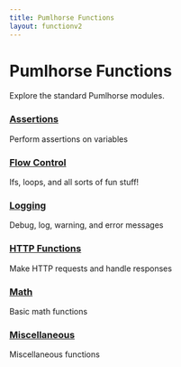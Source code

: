```yaml
---
title: Pumlhorse Functions
layout: functionv2
---
```


# Pumlhorse Functions

Explore the standard Pumlhorse modules.

### [Assertions](./assertions)

Perform assertions on variables

### [Flow Control](./flowControl)

Ifs, loops, and all sorts of fun stuff!

### [Logging](./log)

Debug, log, warning, and error messages

### [HTTP Functions](./http)

Make HTTP requests and handle responses

### [Math](./math)

Basic math functions

### [Miscellaneous](./misc)

Miscellaneous functions
